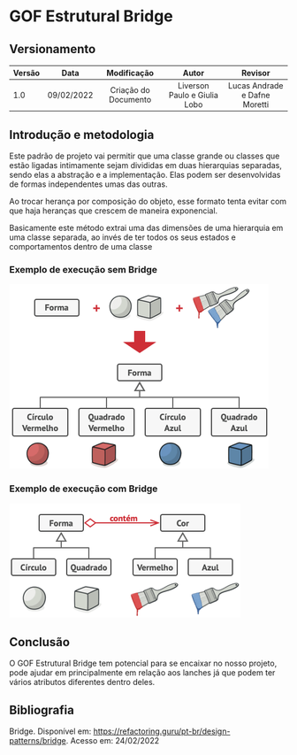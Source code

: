 # GOF Estrutural Bridge

## Versionamento

| Versão | Data       | Modificação          | Autor                        |Revisor|
| ------ | :--------: | :------------------: | :--------------------------: | :---: |
| 1.0    | 09/02/2022 | Criação do Documento | Liverson Paulo e Giulia Lobo | Lucas Andrade e Dafne Moretti |

## Introdução e metodologia

Este padrão de projeto vai permitir que uma classe grande ou classes que estão ligadas intimamente sejam divididas em duas hierarquias separadas, sendo elas a abstração e a implementação. Elas podem ser  desenvolvidas de formas independentes umas das outras.

Ao trocar herança por composição do objeto, esse formato tenta evitar com que haja heranças que crescem de maneira exponencial.

Basicamente este método extrai uma das dimensões de uma hierarquia em uma classe separada, ao invés de ter todos os seus estados e comportamentos dentro de uma classe

### Exemplo de execução sem Bridge

![](../../assets/images/bridgept1.png)

### Exemplo de execução com Bridge

![](../../assets/images/bridgept2.png)

## Conclusão

O GOF Estrutural Bridge tem potencial para se encaixar no nosso projeto, pode ajudar em principalmente em relação aos lanches já que podem ter vários atributos diferentes dentro deles.

## Bibliografia

Bridge. Disponível em: https://refactoring.guru/pt-br/design-patterns/bridge. Acesso em: 24/02/2022